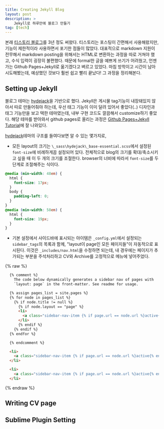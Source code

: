 ```yaml
---
title: Creating Jekyll Blog
layout: post
description: >
    Jekyll로 하루만에 블로그 만들기
tag: [tech]
---
```


본래 [티스토리 블로그](http://1dayleft.tistory.com/)를 3년 정도 써왔다. 티스토리는 포스팅이 간편해서 사용해왔지만, 기능이 제한적이라 사용하면서 포기한 점들이 많았다. 대표적으로 markdown 지원이 전무해서 markdown posting을 위해서는 HTML로 변환하는 과정을 따로 거쳐야 했고, 수식 입력이 굉장히 불편했다. 때문에 formal한 글을 예쁘게 쓰기가 어려웠고, 언젠가는 Github Pages+Jekyll로 옮기겠다고 벼르고 있었다. 마침 방학이고 시간이 남아 시도해봤는데, 예상했던 것보다 훨씬 쉽고 빨리 끝났다! 그 과정을 정리해본다.

<!--more-->

## Setting up Jekyll

블로그 테마는 [hydejack](https://github.com/qwtel/hydejack)을 기반으로 했다. Jekyll은 게시물 tag기능이 내장돼있지 않아서 따로 만들어줘야 하는데, 우선 태그 기능이 이미 달려 있어서 좋았다(..) 디자인과 태그 기능만을 보고 택한 테마였는데, 내부 구현 코드도 깔끔해서 customize하기 좋았다. 해당 테마를 받아와서 github pages로 올리는 과정은 [Github Pages+Jekyll Tutorial](https://help.github.com/articles/using-jekyll-as-a-static-site-generator-with-github-pages/)에 잘 나와있다.

[hydejack](https://github.com/qwtel/hydejack)테마의 구조를 들여다보면 알 수 있는 몇가지로,

* 모든 layout의 크기는 `\_sass\hydejack\_base-essential.scss`에서 설정된 `font-size`에 비례하게끔 설정되어 있다. 전체적으로 blog의 크기를 확대/축소시키고 싶을 때 이 두 개의 크기를 조절한다. browser의 너비에 따라서 `font-size`를 두 단계로 조절해주는 식이다.

~~~ css
@media (min-width: 48em) {
  html {
    font-size: 17px;
  }
  body {
    padding-left: 0;
  }
}
@media (min-width: 58em) {
  html {
    font-size: 19px;
  }
}
~~~

* 기본 설정에서 사이드바에 표시되는 아이템은 `_config.yml`에서 설정되는 `sidebar_tags`의 목록과 함께, "layout이 page인 모든 페이지들"이 자동적으로 표시된다. 이것은 `_includes/nav.html`을 수정하면 되는데, 내 경우에는 페이지가 추가되는 부분을 주석처리하고 CV와 Archive를 고정적으로 메뉴에 넣어주었다.

{% raw %}
~~~ html
  {% comment %}
    The code below dynamically generates a sidebar nav of pages with
    `layout: page` in the front-matter. See readme for usage.

  {% assign pages_list = site.pages %}
  {% for node in pages_list %}
    {% if node.title != null %}
      {% if node.layout == "page" %}
      <li>
        <a class="sidebar-nav-item {% if page.url == node.url %}active{% endif %}" href="{{ node.url | prepend:site.baseurl }}">{{ node.title }}</a>
      </li>
      {% endif %}
    {% endif %}
  {% endfor %}

  {% endcomment %}

  <li>
    <a class="sidebar-nav-item {% if page.url == node.url %}active{% endif %}" href="/archive">Archive</a>
  </li>

  <li>
    <a class="sidebar-nav-item {% if page.url == node.url %}active{% endif %}" href="/cv">Curriculum Vitae</a>
  </li>
~~~
{% endraw %}

## Writing CV page


## Sublime Plugin Setting

